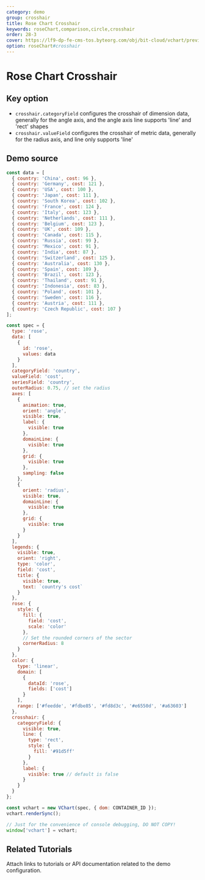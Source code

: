 ```yaml
---
category: demo
group: crosshair
title: Rose Chart Crosshair
keywords: roseChart,comparison,circle,crosshair
order: 28-3
cover: https://lf9-dp-fe-cms-tos.byteorg.com/obj/bit-cloud/vchart/preview/crosshair/polar-rect.png
option: roseChart#crosshair
---
```


# Rose Chart Crosshair

## Key option

- `crosshair.categoryField` configures the crosshair of dimension data, generally for the angle axis, and the angle axis line supports 'line' and 'rect' shapes
- `crosshair.valueField` configures the crosshair of metric data, generally for the radius axis, and line only supports 'line'

## Demo source

```javascript livedemo
const data = [
  { country: 'China', cost: 96 },
  { country: 'Germany', cost: 121 },
  { country: 'USA', cost: 100 },
  { country: 'Japan', cost: 111 },
  { country: 'South Korea', cost: 102 },
  { country: 'France', cost: 124 },
  { country: 'Italy', cost: 123 },
  { country: 'Netherlands', cost: 111 },
  { country: 'Belgium', cost: 123 },
  { country: 'UK', cost: 109 },
  { country: 'Canada', cost: 115 },
  { country: 'Russia', cost: 99 },
  { country: 'Mexico', cost: 91 },
  { country: 'India', cost: 87 },
  { country: 'Switzerland', cost: 125 },
  { country: 'Australia', cost: 130 },
  { country: 'Spain', cost: 109 },
  { country: 'Brazil', cost: 123 },
  { country: 'Thailand', cost: 91 },
  { country: 'Indonesia', cost: 83 },
  { country: 'Poland', cost: 101 },
  { country: 'Sweden', cost: 116 },
  { country: 'Austria', cost: 111 },
  { country: 'Czech Republic', cost: 107 }
];

const spec = {
  type: 'rose',
  data: [
    {
      id: 'rose',
      values: data
    }
  ],
  categoryField: 'country',
  valueField: 'cost',
  seriesField: 'country',
  outerRadius: 0.75, // set the radius
  axes: [
    {
      animation: true,
      orient: 'angle',
      visible: true,
      label: {
        visible: true
      },
      domainLine: {
        visible: true
      },
      grid: {
        visible: true
      },
      sampling: false
    },
    {
      orient: 'radius',
      visible: true,
      domainLine: {
        visible: true
      },
      grid: {
        visible: true
      }
    }
  ],
  legends: {
    visible: true,
    orient: 'right',
    type: 'color',
    field: 'cost',
    title: {
      visible: true,
      text: `country's cost`
    }
  },
  rose: {
    style: {
      fill: {
        field: 'cost',
        scale: 'color'
      },
      // Set the rounded corners of the sector
      cornerRadius: 8
    }
  },
  color: {
    type: 'linear',
    domain: [
      {
        dataId: 'rose',
        fields: ['cost']
      }
    ],
    range: ['#feedde', '#fdbe85', '#fd8d3c', '#e6550d', '#a63603']
  },
  crosshair: {
    categoryField: {
      visible: true,
      line: {
        type: 'rect',
        style: {
          fill: '#91d5ff'
        }
      },
      label: {
        visible: true // default is false
      }
    }
  }
};

const vchart = new VChart(spec, { dom: CONTAINER_ID });
vchart.renderSync();

// Just for the convenience of console debugging, DO NOT COPY!
window['vchart'] = vchart;
```

## Related Tutorials

Attach links to tutorials or API documentation related to the demo configuration.
